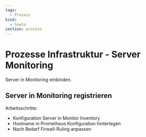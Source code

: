 ```yaml
---
tags:
  - Prozess
kind:
  - howto
section: process
---
```


# Prozesse Infrastruktur - Server Monitoring

Server in Monitoring einbinden.

## Server in Monitoring registrieren

Arbeitsschritte:

- Konfiguration Server in Monitor Inventory
- Hostname in Prometheus Konfiguration hinterlegen
- Nach Bedarf Firwall-Ruling anpassen
